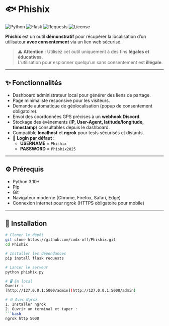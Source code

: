 # 🐟 Phishix

![Python](https://img.shields.io/badge/Python-3.10+-blue?style=for-the-badge)
![Flask](https://img.shields.io/badge/Flask-2.x-orange?style=for-the-badge)
![Requests](https://img.shields.io/badge/Requests-2.x-red?style=for-the-badge)
![License](https://img.shields.io/badge/License-MIT-green?style=for-the-badge)

**Phishix** est un outil **démonstratif** pour récupérer la localisation d’un utilisateur **avec consentement** via un lien web sécurisé.

> ⚠️ **Attention** : Utilisez cet outil uniquement à des fins **légales et éducatives**.  
> L’utilisation pour espionner quelqu’un sans consentement est **illégale**.

---

## ✨ Fonctionnalités

- Dashboard administrateur local pour générer des liens de partage.
- Page minimaliste responsive pour les visiteurs.
- Demande automatique de géolocalisation (popup de consentement obligatoire).
- Envoi des coordonnées GPS précises à un **webhook Discord**.
- Stockage des événements (**IP, User-Agent, latitude/longitude, timestamp**) consultables depuis le dashboard.
- Compatible **localhost** et **ngrok** pour tests sécurisés et distants.
- 🔐 **Login par défaut** :  
  - **USERNAME** = `Phishix`  
  - **PASSWORD** = `Phishix2025`

---

## ⚙️ Prérequis

- Python 3.10+
- Pip
- Git
- Navigateur moderne (Chrome, Firefox, Safari, Edge)
- Connexion internet pour ngrok (HTTPS obligatoire pour mobile)

---

## 🚀 Installation

```bash
# Cloner le dépôt
git clone https://github.com/codx-off/Phishix.git
cd Phishix

# Installer les dépendances
pip install flask requests

# Lancer le serveur
python phishix.py

# 🖥️ En local
Ouvrir :  
[http://127.0.0.1:5000/admin](http://127.0.0.1:5000/admin)

# 🌐 Avec Ngrok
1. Installer ngrok  
2. Ouvrir un terminal et taper :  
```bash
ngrok http 5000

